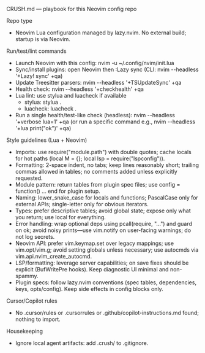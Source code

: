 CRUSH.md — playbook for this Neovim config repo

Repo type
- Neovim Lua configuration managed by lazy.nvim. No external build; startup is via Neovim.

Run/test/lint commands
- Launch Neovim with this config: nvim -u ~/.config/nvim/init.lua
- Sync/install plugins: open Neovim then :Lazy sync (CLI: nvim --headless '+Lazy! sync' +qa)
- Update Treesitter parsers: nvim --headless '+TSUpdateSync' +qa
- Health check: nvim --headless '+checkhealth' +qa
- Lua lint: use stylua and luacheck if available
  - stylua: stylua .
  - luacheck: luacheck .
- Run a single health/test-like check (headless): nvim --headless '+verbose lua=1' +qa (or run a specific command e.g., nvim --headless '+lua print("ok")' +qa)

Style guidelines (Lua + Neovim)
- Imports: use require("module.path") with double quotes; cache locals for hot paths (local M = {}; local lsp = require("lspconfig")).
- Formatting: 2-space indent, no tabs; keep lines reasonably short; trailing commas allowed in tables; no comments added unless explicitly requested.
- Module pattern: return tables from plugin spec files; use config = function() ... end for plugin setup.
- Naming: lower_snake_case for locals and functions; PascalCase only for external APIs; single-letter only for obvious iterators.
- Types: prefer descriptive tables; avoid global state; expose only what you return; use local for everything.
- Error handling: wrap optional deps using pcall(require, "...") and guard on ok; avoid noisy prints—use vim.notify on user-facing warnings; do not log secrets.
- Neovim API: prefer vim.keymap.set over legacy mappings; use vim.opt/vim.g; avoid setting globals unless necessary; use autocmds via vim.api.nvim_create_autocmd.
- LSP/formatting: leverage server capabilities; on save fixes should be explicit (BufWritePre hooks). Keep diagnostic UI minimal and non-spammy.
- Plugin specs: follow lazy.nvim conventions (spec tables, dependencies, keys, opts/config). Keep side effects in config blocks only.

Cursor/Copilot rules
- No .cursor/rules or .cursorrules or .github/copilot-instructions.md found; nothing to import.

Housekeeping
- Ignore local agent artifacts: add .crush/ to .gitignore.
